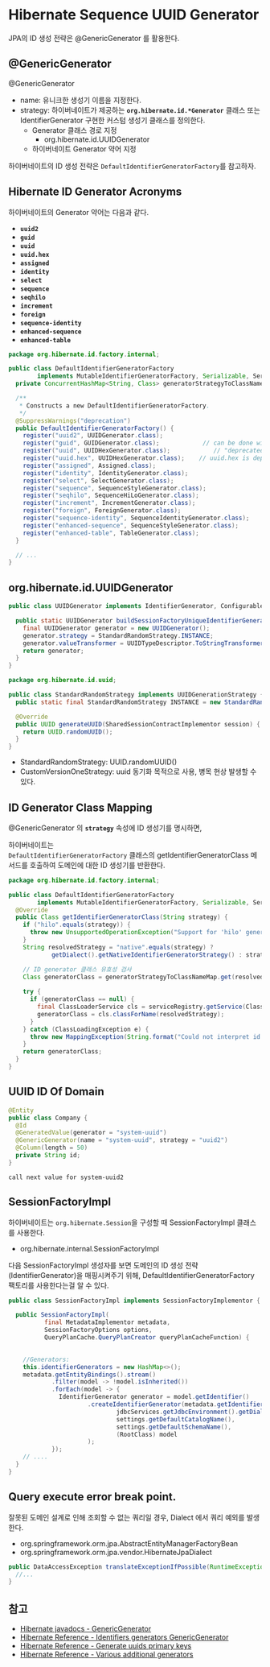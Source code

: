 # Hibernate Sequence UUID Generator

JPA의 ID 생성 전략은 @GenericGenerator 를 활용한다.

## @GenericGenerator

@GenericGenerator

- name: 유니크한 생성기 이름을 지정한다.
- strategy: 하이버네이트가 제공하는 **`org.hibernate.id.*Generator`** 클래스 또는 IdentifierGenerator 구현한 커스텀 생성기 클래스를 정의한다.
  - Generator 클래스 경로 지정 
    - org.hibernate.id.UUIDGenerator
  - 하이버네이트 Generator 약어 지정

하이버네이트의 ID 생성 전략은 `DefaultIdentifierGeneratorFactory`를 참고하자.

## Hibernate ID Generator Acronyms

하이버네이트의 Generator 약어는 다음과 같다.

- **`uuid2`**
- **`guid`**
- **`uuid`**
- **`uuid.hex`**
- **`assigned`**
- **`identity`**
- **`select`**
- **`sequence`**
- **`seqhilo`**
- **`increment`**
- **`foreign`**
- **`sequence-identity`**
- **`enhanced-sequence`**
- **`enhanced-table`**

```java
package org.hibernate.id.factory.internal;

public class DefaultIdentifierGeneratorFactory
        implements MutableIdentifierGeneratorFactory, Serializable, ServiceRegistryAwareService {
  private ConcurrentHashMap<String, Class> generatorStrategyToClassNameMap = new ConcurrentHashMap<String, Class>();

  /**
   * Constructs a new DefaultIdentifierGeneratorFactory.
   */
  @SuppressWarnings("deprecation")
  public DefaultIdentifierGeneratorFactory() {
    register("uuid2", UUIDGenerator.class);
    register("guid", GUIDGenerator.class);            // can be done with UUIDGenerator + strategy
    register("uuid", UUIDHexGenerator.class);            // "deprecated" for new use
    register("uuid.hex", UUIDHexGenerator.class);    // uuid.hex is deprecated
    register("assigned", Assigned.class);
    register("identity", IdentityGenerator.class);
    register("select", SelectGenerator.class);
    register("sequence", SequenceStyleGenerator.class);
    register("seqhilo", SequenceHiLoGenerator.class);
    register("increment", IncrementGenerator.class);
    register("foreign", ForeignGenerator.class);
    register("sequence-identity", SequenceIdentityGenerator.class);
    register("enhanced-sequence", SequenceStyleGenerator.class);
    register("enhanced-table", TableGenerator.class);
  }

  // ...
}
```

## org.hibernate.id.UUIDGenerator

```java
public class UUIDGenerator implements IdentifierGenerator, Configurable {

  public static UUIDGenerator buildSessionFactoryUniqueIdentifierGenerator() {
    final UUIDGenerator generator = new UUIDGenerator();
    generator.strategy = StandardRandomStrategy.INSTANCE;
    generator.valueTransformer = UUIDTypeDescriptor.ToStringTransformer.INSTANCE;
    return generator;
  }
}

package org.hibernate.id.uuid;

public class StandardRandomStrategy implements UUIDGenerationStrategy {
  public static final StandardRandomStrategy INSTANCE = new StandardRandomStrategy();

  @Override
  public UUID generateUUID(SharedSessionContractImplementor session) {
    return UUID.randomUUID();
  }
}
```

- StandardRandomStrategy: UUID.randomUUID()
- CustomVersionOneStrategy: uuid 동기화 목적으로 사용, 병목 현상 발생할 수 있다.

## ID Generator Class Mapping

@GenericGenerator 의 **`strategy`** 속성에 ID 생성기를 명시하면,

하이버네이트는 <br/> 
`DefaultIdentifierGeneratorFactory` 클래스의 getIdentifierGeneratorClass 메서드를 호출하여 도메인에 대한 ID 생성기를 반환한다.

```java
package org.hibernate.id.factory.internal;

public class DefaultIdentifierGeneratorFactory
        implements MutableIdentifierGeneratorFactory, Serializable, ServiceRegistryAwareService {
  @Override
  public Class getIdentifierGeneratorClass(String strategy) {
    if ("hilo".equals(strategy)) {
      throw new UnsupportedOperationException("Support for 'hilo' generator has been removed");
    }
    String resolvedStrategy = "native".equals(strategy) ?
            getDialect().getNativeIdentifierGeneratorStrategy() : strategy;

    // ID generator 클래스 유효성 검사
    Class generatorClass = generatorStrategyToClassNameMap.get(resolvedStrategy);
    
    try {
      if (generatorClass == null) {
        final ClassLoaderService cls = serviceRegistry.getService(ClassLoaderService.class);
        generatorClass = cls.classForName(resolvedStrategy);
      }
    } catch (ClassLoadingException e) {
      throw new MappingException(String.format("Could not interpret id generator strategy [%s]", strategy));
    }
    return generatorClass;
  }
}
```

## UUID ID Of Domain

```java
@Entity
public class Company {
  @Id
  @GeneratedValue(generator = "system-uuid")
  @GenericGenerator(name = "system-uuid", strategy = "uuid2")
  @Column(length = 50)
  private String id;
}
```

```text
call next value for system-uuid2
```

## SessionFactoryImpl

하이버네이트는 `org.hibernate.Session`을 구성할 때 SessionFactoryImpl 클래스를 사용한다.

- org.hibernate.internal.SessionFactoryImpl

다음 SessionFactoryImpl 생성자를 보면 도메인의 ID 생성 전략(IdentifierGenerator)을 매핑시켜주기 위해, DefaultIdentifierGeneratorFactory 팩토리를 사용한다는걸 알 수 있다. 

````java
public class SessionFactoryImpl implements SessionFactoryImplementor {

  public SessionFactoryImpl(
          final MetadataImplementor metadata,
          SessionFactoryOptions options,
          QueryPlanCache.QueryPlanCreator queryPlanCacheFunction) {

    
    //Generators:
    this.identifierGenerators = new HashMap<>();
    metadata.getEntityBindings().stream()
            .filter(model -> !model.isInherited())
            .forEach(model -> {
              IdentifierGenerator generator = model.getIdentifier()
                      .createIdentifierGenerator(metadata.getIdentifierGeneratorFactory(), 
                              jdbcServices.getJdbcEnvironment().getDialect(),
                              settings.getDefaultCatalogName(),
                              settings.getDefaultSchemaName(),
                              (RootClass) model
                      );
            });
    // ....
  }
}
````

## Query execute error break point.

잘못된 도메인 설계로 인해 조회할 수 없는 쿼리일 경우, Dialect 에서 쿼리 예외를 발생한다.

- org.springframework.orm.jpa.AbstractEntityManagerFactoryBean
- org.springframework.orm.jpa.vendor.HibernateJpaDialect

````java
public DataAccessException translateExceptionIfPossible(RuntimeException ex) {
  //...
}
````

## 참고

- [Hibernate javadocs - GenericGenerator](https://docs.jboss.org/hibernate/orm/5.6/javadocs/org/hibernate/annotations/GenericGenerator.html)
- [Hibernate Reference - Identifiers generators GenericGenerator](https://docs.jboss.org/hibernate/orm/5.6/userguide/html_single/Hibernate_User_Guide.html#identifiers-generators-GenericGenerator)
- [Hibernate Reference - Generate uuids primary keys](https://thorben-janssen.com/generate-uuids-primary-keys-hibernate/)
- [Hibernate Reference - Various additional generators](https://docs.jboss.org/hibernate/core/3.6/reference/en-US/html/mapping.html#d0e5294)
